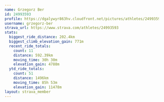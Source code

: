```yaml
---
name: Grzegorz Ber
id: 24993593
profile: https://dgalywyr863hv.cloudfront.net/pictures/athletes/24993593/7453165/11/large.jpg
username: grzegorz-ber
strava_url: https://www.strava.com/athletes/24993593
stats:
  biggest_ride_distance: 202.4km
  biggest_climb_elevation_gain: 771m
  recent_ride_totals:
    count: 11
    distance: 592.39km
    moving_time: 30h 30m
    elevation_gain: 4788m
  ytd_ride_totals:
    count: 51
    distance: 1496km
    moving_time: 85h 53m
    elevation_gain: 11478m
layout: strava_member
--- 
```

